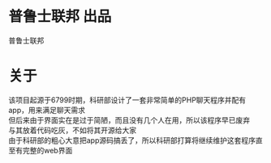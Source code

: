 # 普鲁士联邦 出品  
普鲁士联邦  

# 关于
该项目起源于6799时期，科研部设计了一套非常简单的PHP聊天程序并配有app，用来满足聊天需求  
但后来由于界面实在是过于简陋，而且没有几个人在用，所以该程序早已废弃  
与其放着代码吃灰，不如将其开源给大家  
由于科研部的粗心大意把app源码搞丢了，所以科研部打算将继续维护这套程序直至有完整的web界面
